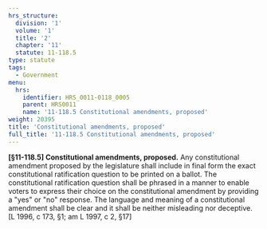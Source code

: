 ```yaml
---
hrs_structure:
  division: '1'
  volume: '1'
  title: '2'
  chapter: '11'
  statute: 11-118.5
type: statute
tags:
  - Government
menu:
  hrs:
    identifier: HRS_0011-0118_0005
    parent: HRS0011
    name: '11-118.5 Constitutional amendments, proposed'
weight: 20395
title: 'Constitutional amendments, proposed'
full_title: '11-118.5 Constitutional amendments, proposed'
---
```

**[§11-118.5] Constitutional amendments, proposed.** Any constitutional amendment proposed by the legislature shall include in final form the exact constitutional ratification question to be printed on a ballot. The constitutional ratification question shall be phrased in a manner to enable voters to express their choice on the constitutional amendment by providing a "yes" or "no" response. The language and meaning of a constitutional amendment shall be clear and it shall be neither misleading nor deceptive. [L 1996, c 173, §1; am L 1997, c 2, §17]